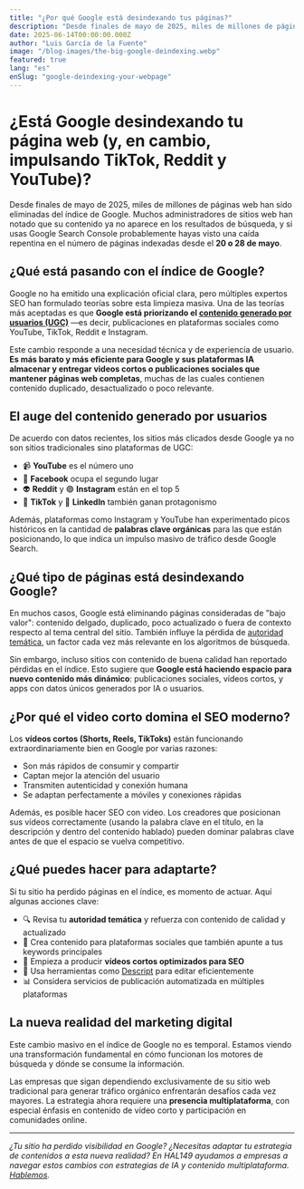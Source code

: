 ```yaml
---
title: "¿Por qué Google está desindexando tus páginas?"
description: "Desde finales de mayo de 2025, miles de millones de páginas web han sido eliminadas del índice de Google."
date: 2025-06-14T00:00:00.000Z
author: "Luis García de la Fuente"
image: "/blog-images/the-big-google-deindexing.webp"
featured: true
lang: "es"
enSlug: "google-deindexing-your-webpage"
---
```

# ¿Está Google desindexando tu página web (y, en cambio, impulsando TikTok, Reddit y YouTube)?

Desde finales de mayo de 2025, miles de millones de páginas web han sido eliminadas del índice de Google. Muchos administradores de sitios web han notado que su contenido ya no aparece en los resultados de búsqueda, y si usas Google Search Console probablemente hayas visto una caída repentina en el número de páginas indexadas desde el **20 o 28 de mayo**.

## ¿Qué está pasando con el índice de Google?

Google no ha emitido una explicación oficial clara, pero múltiples expertos SEO han formulado teorías sobre esta limpieza masiva. Una de las teorías más aceptadas es que **Google está priorizando el <a href="https://www.adsmurai.com/es/articulos/todo-sobre-contenido-generado-usuario-ugc" target="_blank" rel="nofollow">contenido generado por usuarios (UGC)</a>** —es decir, publicaciones en plataformas sociales como YouTube, TikTok, Reddit e Instagram.

Este cambio responde a una necesidad técnica y de experiencia de usuario. **Es más barato y más eficiente para Google y sus plataformas IA almacenar y entregar videos cortos o publicaciones sociales que mantener páginas web completas**, muchas de las cuales contienen contenido duplicado, desactualizado o poco relevante.

## El auge del contenido generado por usuarios

De acuerdo con datos recientes, los sitios más clicados desde Google ya no son sitios tradicionales sino plataformas de UGC:

- 📹 **YouTube** es el número uno
- 📘 **Facebook** ocupa el segundo lugar
- 👽 **Reddit** y 🟣 **Instagram** están en el top 5
- 🎵 **TikTok** y 🧠 **LinkedIn** también ganan protagonismo

Además, plataformas como Instagram y YouTube han experimentado picos históricos en la cantidad de **palabras clave orgánicas** para las que están posicionando, lo que indica un impulso masivo de tráfico desde Google Search.

## ¿Qué tipo de páginas está desindexando Google?

En muchos casos, Google está eliminando páginas consideradas de "bajo valor": contenido delgado, duplicado, poco actualizado o fuera de contexto respecto al tema central del sitio. También influye la pérdida de <a href="https://moz.com/blog/topical-authority" target="_blank" rel="nofollow">autoridad temática</a>, un factor cada vez más relevante en los algoritmos de búsqueda.

Sin embargo, incluso sitios con contenido de buena calidad han reportado pérdidas en el índice. Esto sugiere que **Google está haciendo espacio para nuevo contenido más dinámico**: publicaciones sociales, vídeos cortos, y apps con datos únicos generados por IA o usuarios.

## ¿Por qué el video corto domina el SEO moderno?

Los **vídeos cortos (Shorts, Reels, TikToks)** están funcionando extraordinariamente bien en Google por varias razones:

- Son más rápidos de consumir y compartir
- Captan mejor la atención del usuario
- Transmiten autenticidad y conexión humana
- Se adaptan perfectamente a móviles y conexiones rápidas

Además, es posible hacer SEO con video. Los creadores que posicionan sus vídeos correctamente (usando la palabra clave en el título, en la descripción y dentro del contenido hablado) pueden dominar palabras clave antes de que el espacio se vuelva competitivo.

## ¿Qué puedes hacer para adaptarte?

Si tu sitio ha perdido páginas en el índice, es momento de actuar. Aquí algunas acciones clave:

- 🔍 Revisa tu **autoridad temática** y refuerza con contenido de calidad y actualizado
- 🎯 Crea contenido para plataformas sociales que también apunte a tus keywords principales
- 🎥 Empieza a producir **vídeos cortos optimizados para SEO**
- 🧠 Usa herramientas como <a href="https://www.descript.com/es" target="_blank" rel="nofollow">Descript</a> para editar eficientemente
- 📊 Considera servicios de publicación automatizada en múltiples plataformas

## La nueva realidad del marketing digital

Este cambio masivo en el índice de Google no es temporal. Estamos viendo una transformación fundamental en cómo funcionan los motores de búsqueda y dónde se consume la información.

Las empresas que sigan dependiendo exclusivamente de su sitio web tradicional para generar tráfico orgánico enfrentarán desafíos cada vez mayores. La estrategia ahora requiere una **presencia multiplataforma**, con especial énfasis en contenido de vídeo corto y participación en comunidades online.

---

*¿Tu sitio ha perdido visibilidad en Google? ¿Necesitas adaptar tu estrategia de contenidos a esta nueva realidad? En HAL149 ayudamos a empresas a navegar estos cambios con estrategias de IA y contenido multiplataforma. <a href="#" onclick="demo.showModal(); return false;">Hablemos</a>.*